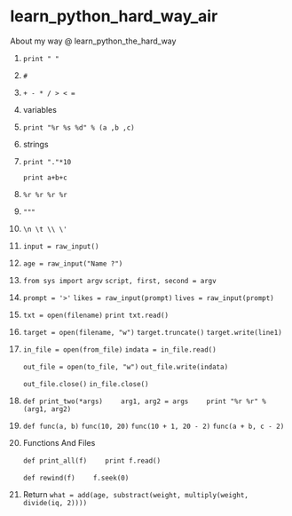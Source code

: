 # learn_python_hard_way_air
About my way @ learn_python_the_hard_way

01. `print " "`
02. `#`
03. `+ - * / > < =`
04. variables
05. `print "%r %s %d" % (a ,b ,c)`
06. strings
07. `print "."*10`

    `print a+b+c`

08. `%r %r %r %r`

09. `"""`

10. `\n \t \\ \'`

11. `input = raw_input()`

12. `age = raw_input("Name ?")`

13. `from sys import argv`
    `script, first, second = argv`

14. 
    `prompt = '>'`
    `likes = raw_input(prompt)`
    `lives = raw_input(prompt)`
    

15. 
    `txt = open(filename)`
    `print txt.read()`
    

16. 
    `target = open(filename, "w")`
    `target.truncate()`
    `target.write(line1)`
    

17. 
    `in_file = open(from_file)`
    `indata = in_file.read()`

    `out_file = open(to_file, "w")`
    `out_file.write(indata)`

    `out_file.close()`
    `in_file.close()`
    

18. `def print_two(*args)`
    `    arg1, arg2 = args`
    `    print "%r %r" % (arg1, arg2)`
    

19. `def func(a, b)`
    `func(10, 20)`
    `func(10 + 1, 20 - 2)`
    `func(a + b, c - 2)`

20. Functions And Files
    
    `def print_all(f)`
    `    print f.read()`
    

    `def rewind(f)`
    `    f.seek(0)`    
    

21. Return
    `what = add(age, substract(weight, multiply(weight, divide(iq, 2))))`
